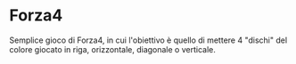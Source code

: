 # Forza4
Semplice gioco di Forza4, in cui l'obiettivo è quello di mettere 4 "dischi" del colore giocato in riga, orizzontale, diagonale o verticale.
